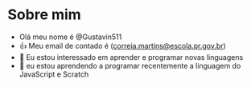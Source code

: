 # Sobre mim
-  Olá meu nome é @Gustavin511
- :+1: Meu email de contado é (correia.martins@escola.pr.gov.br)
- 👀 Eu estou interessado em aprender e programar novas linguagens 
- 🌱 eu estou aprendendo a programar recentemente a linguagem do JavaScript e Scratch
